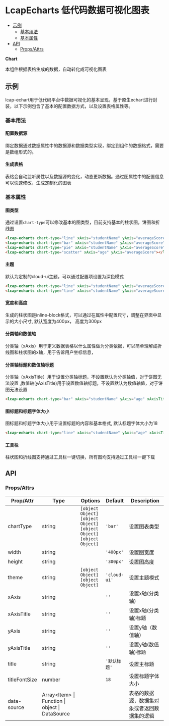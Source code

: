 <!-- 该 README.md 根据 api.yaml 和 docs/*.md 自动生成，为了方便在 GitHub 和 NPM 上查阅。如需修改，请查看源文件 -->

# LcapEcharts 低代码数据可视化图表

- [示例](#示例)
    - [基本用法](#基本用法)
    - [基本属性](#基本属性)
- [API]()
    - [Props/Attrs](#propsattrs)

**Chart**

本组件根据表格生成的数据，自动转化成可视化图表

## 示例
lcap-echart用于低代码平台中数据可视化的基本呈现，基于原生echart进行封装，以下示例包含了基本的配置数据方式，以及设置表格属性等。
### 基本用法
#### 配置数据源
绑定数据通过数据属性中的数据源和数据类型实现，绑定到组件的数据格式，需要是数组形式的。
#### 生成表格
表格会自动监听属性以及数据源的变化，动态更新数据。通过图属性中的配置信息可以快速修改，生成定制化的图表

### 基本属性
#### 图类型
通过设置`chart-type`可以修改基本的图类型，目前支持基本的柱状图，饼图和折线图
``` html
<lcap-echarts chart-type="line" xAxis="studentName" yAxis="averageScore"></lcap-echarts>
<lcap-echarts chart-type="bar" xAxis="studentName" yAxis="averageScore"></lcap-echarts>
<lcap-echarts chart-type="pie" xAxis="studentName" yAxis="averageScore"></lcap-echarts>
<lcap-echarts chart-type="scatter" xAxis="age" yAxis="averageScore"></lcap-echarts>
```
#### 主题
默认为定制的cloud-ui主题，可以通过配置项设置为深色模式
``` html
<lcap-echarts chart-type="line" xAxis="studentName" yAxis="averageScore"></lcap-echarts>
<lcap-echarts chart-type="line" xAxis="studentName" yAxis="averageScore" theme="dark"></lcap-echarts>
```
#### 宽度和高度
生成的柱状图是inline-block格式，可以通过在属性中配置尺寸，调整在界面中显示的大小尺寸, 默认宽度为400px， 高度为300px
#### 分类轴和数值轴
分类轴（xAxis）用于定义数据表格以什么属性做为分类依据，可以简单理解成折线图和柱状图的x轴，用于告诉用户坐标信息，
#### 分类轴标题和数值轴标题
分类轴（xAxisTitle）用于设置分类轴标题，不设置默认为分类轴值，对于饼图无法设置 ,数值轴(yAxisTitle)用于设置数值轴标题，不设置默认为数值轴值，对于饼图无法设置
``` html
<lcap-echarts chart-type="bar" xAxis="studentName" yAxis="age" xAxisTitle="姓名" yAxisTitle="年龄/岁"></lcap-echarts>
```
#### 图标题和标题字体大小
图标题和标题字体大小用于设置标题的内容和基本格式, 默认标题字体大小为18
``` html
<lcap-echarts chart-type="line" xAxis="studentName" yAxis="age" xAxisTitle="姓名" yAxisTitle="年龄/岁" title="学生年龄统计" titleFontSize="22"></lcap-echarts>
```
#### 工具栏
柱状图和折线图支持通过工具栏一键切换，所有图均支持通过工具栏一键下载


## API
### Props/Attrs

| Prop/Attr | Type | Options | Default | Description |
| --------- | ---- | ------- | ------- | ----------- |
| chartType | string | `[object Object]`<br/>`[object Object]`<br/>`[object Object]`<br/>`[object Object]` | `'bar'` | 设置图表类型 |
| width | string |  | `'400px'` | 设置图宽度 |
| height | string |  | `'300px'` | 设置图高度 |
| theme | string | `[object Object]`<br/>`[object Object]` | `'cloud-ui'` | 设置主题模式 |
| xAxis | string |  | `''` | 设置x轴(分类轴) |
| xAxisTitle | string |  | `''` | 设置x轴(分类轴)标题 |
| yAxis | string |  | `''` | 设置y轴（数值轴） |
| yAxisTitle | string |  | `''` | 设置y轴(数值轴)标题 |
| title | string |  | `'默认标题'` | 设置主标题 |
| titleFontSize | number |  | `18` | 设置标题字体大小 |
| data-source | Array\<Item\> \| Function \| object \| DataSource |  |  | 表格的数据源，数据集对象或者返回数据集的逻辑 |

